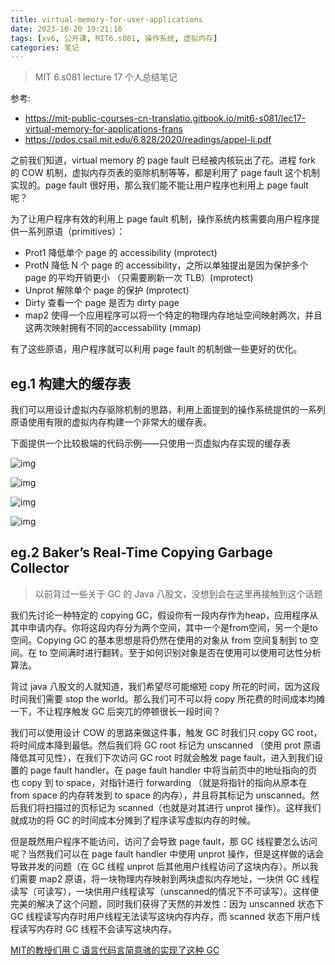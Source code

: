 ```yaml
---
title: virtual-memory-for-user-applications
date: 2023-10-20 19:21:16
tags: [xv6, 公开课, MIT6.s081, 操作系统, 虚拟内存]
categories: 笔记
---
```


> MIT 6.s081 lecture 17 个人总结笔记

参考:

- https://mit-public-courses-cn-translatio.gitbook.io/mit6-s081/lec17-virtual-memory-for-applications-frans
- https://pdos.csail.mit.edu/6.828/2020/readings/appel-li.pdf

之前我们知道，virtual memory 的 page fault 已经被内核玩出了花。进程 fork 的 COW 机制，虚拟内存页表的驱除机制等等，都是利用了 page fault 这个机制实现的。page fault 很好用，那么我们能不能让用户程序也利用上 page fault 呢？

为了让用户程序有效的利用上 page fault 机制，操作系统内核需要向用户程序提供一系列原语（primitives）：

- Prot1 降低单个 page 的 accessibility (mprotect)
- ProtN  降低 N 个 page 的 accessibility，之所以单独提出是因为保护多个 page 的平均开销更小 （只需要刷新一次 TLB）(mprotect)
- Unprot 解除单个 page 的保护 (mprotect)
- Dirty 查看一个 page 是否为 dirty page
- map2 使得一个应用程序可以将一个特定的物理内存地址空间映射两次，并且这两次映射拥有不同的accessability (mmap)

有了这些原语，用户程序就可以利用 page fault 的机制做一些更好的优化。

## eg.1 构建大的缓存表

我们可以用设计虚拟内存驱除机制的思路，利用上面提到的操作系统提供的一系列原语使用有限的虚拟内存构建一个非常大的缓存表。

下面提供一个比较极端的代码示例——只使用一页虚拟内存实现的缓存表

![img](https://906337931-files.gitbook.io/~/files/v0/b/gitbook-legacy-files/o/assets%2F-MHZoT2b_bcLghjAOPsJ%2F-MX-j85pK0MW3KHzj3RP%2F-MX4raO4oWO4XoXGuXBB%2Fimage.png?alt=media&token=0e47de96-520c-4dd5-b9f6-53e65a14600d)

![img](https://906337931-files.gitbook.io/~/files/v0/b/gitbook-legacy-files/o/assets%2F-MHZoT2b_bcLghjAOPsJ%2F-MX-j85pK0MW3KHzj3RP%2F-MX4sGBFsxQiUCm06cGq%2Fimage.png?alt=media&token=56e5698c-1f37-4f20-b609-e146a47c43bd)

![img](https://906337931-files.gitbook.io/~/files/v0/b/gitbook-legacy-files/o/assets%2F-MHZoT2b_bcLghjAOPsJ%2F-MX4sYoQpqATsCmmyH6Z%2F-MX7UhiV2F2x7H7CTDPD%2Fimage.png?alt=media&token=d92ee768-142d-4183-839a-c3c81f697560)

![img](https://906337931-files.gitbook.io/~/files/v0/b/gitbook-legacy-files/o/assets%2F-MHZoT2b_bcLghjAOPsJ%2F-MX4sYoQpqATsCmmyH6Z%2F-MX7Vw5u1ogjGpSrtHrb%2Fimage.png?alt=media&token=a9471ed9-199a-4113-8a0f-79d114b10df4)

## eg.2 Baker’s Real-Time Copying Garbage Collector

> 以前背过一些关于 GC 的 Java 八股文，没想到会在这里再接触到这个话题

我们先讨论一种特定的 copying GC，假设你有一段内存作为heap，应用程序从其中申请内存。你将这段内存分为两个空间，其中一个是from空间，另一个是to空间。Copying GC 的基本思想是将仍然在使用的对象从 from 空间复制到 to 空间。在 to 空间满时进行翻转。至于如何识别对象是否在使用可以使用可达性分析算法。

背过 java 八股文的人就知道，我们希望尽可能缩短 copy 所花的时间，因为这段时间我们需要 stop the world。那么我们可不可以将 copy 所花费的时间成本均摊一下，不让程序触发 GC 后突兀的停顿很长一段时间？

我们可以使用设计 COW 的思路来做这件事，触发 GC 时我们只 copy GC root，将时间成本降到最低。然后我们将 GC root 标记为 unscanned （使用 prot 原语降低其可见性），在我们下次访问 GC root 时就会触发 page fault，进入到我们设置的 page fault handler。在 page fault handler 中将当前页中的地址指向的页也 copy 到 to space，对指针进行 forwarding （就是将指针的指向从原本在 from space 的内存转发到 to space 的内存），并且将其标记为 unscanned。然后我们将扫描过的页标记为 scanned（也就是对其进行 unprot 操作）。这样我们就成功的将 GC 的时间成本分摊到了程序读写虚拟内存的时候。

但是既然用户程序不能访问，访问了会导致 page fault，那 GC 线程要怎么访问呢？当然我们可以在 page fault handler 中使用 unprot 操作，但是这样做的话会导致并发的问题（在 GC 线程 unprot 后其他用户线程访问了这块内存）。所以我们需要 map2 原语，将一块物理内存映射到两块虚拟内存地址，一块供 GC 线程读写（可读写），一块供用户线程读写（unscanned的情况下不可读写）。这样便完美的解决了这个问题，同时我们获得了天然的并发性：因为 unscanned 状态下 GC 线程读写内存时用户线程无法读写这块内存内存，而 scanned 状态下用户线程读写内存时 GC 线程不会读写这块内存。

[MIT的教授们用 C 语言代码言简意骇的实现了这种 GC](https://mit-public-courses-cn-translatio.gitbook.io/mit6-s081/lec17-virtual-memory-for-applications-frans/17.7-shi-yong-xu-ni-nei-cun-te-xing-de-gc-dai-ma-zhan-shi)
